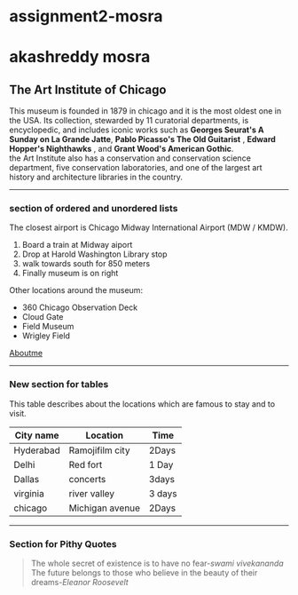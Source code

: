 # assignment2-mosra
# akashreddy mosra
## The Art Institute of Chicago

This museum is founded in 1879 in chicago and it is the most oldest one in the USA. Its collection, stewarded by 11 curatorial departments, is encyclopedic, and includes iconic works such as **Georges Seurat's A Sunday on La Grande Jatte**, **Pablo Picasso's The Old Guitarist** , **Edward Hopper's Nighthawks** , and **Grant Wood's American Gothic**.<br> the Art Institute also has a conservation and conservation science department, five conservation laboratories, and one of the largest art history and architecture libraries in the country.


***

### section of ordered and unordered lists
The closest airport is Chicago Midway International Airport (MDW / KMDW).

1. Board a train at Midway aiport
2. Drop at Harold Washington Library stop
3. walk towards south for 850 meters
4. Finally museum is on right

Other locations around the museum:
* 360 Chicago Observation Deck
* Cloud Gate
* Field Museum
* Wrigley Field

[Aboutme](https://github.com/akashreddymosra/assignment2-mosra/blob/main/AboutMe.md)

***

### New section for tables

This table describes about the locations which are famous to stay and to visit.

| City name |  Location       | Time  |
| -----     | -----           | ----  |
| Hyderabad | Ramojifilm city | 2Days |
| Delhi     |   Red fort      | 1 Day |
| Dallas    |  concerts       | 3days |
| virginia  |  river valley   | 3 days|
| chicago   | Michigan avenue | 2Days |

***

### Section for Pithy Quotes 

> The whole secret of existence is to have no fear-*swami vivekananda*
> The future belongs to those who believe in the beauty of their dreams-*Eleanor Roosevelt*
